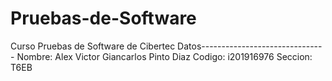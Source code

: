 # Pruebas-de-Software
Curso Pruebas de Software de Cibertec
Datos------------------------------- 
Nombre: Alex Victor Giancarlos Pinto Diaz
Codigo: i201916976
Seccion: T6EB
